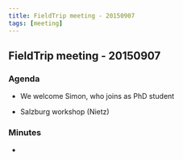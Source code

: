 ```yaml
---
title: FieldTrip meeting - 20150907
tags: [meeting]
---
```


## FieldTrip meeting - 20150907

### Agenda

*  We welcome Simon, who joins as PhD student

*  Salzburg workshop (Nietz)

### Minutes

* 
